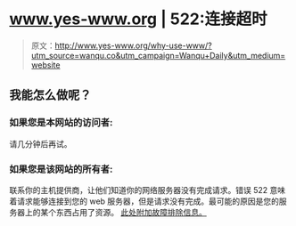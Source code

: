 # www.yes-www.org | 522:连接超时

> 原文：<http://www.yes-www.org/why-use-www/?utm_source=wanqu.co&utm_campaign=Wanqu+Daily&utm_medium=website>

## 我能怎么做呢？

### 如果您是本网站的访问者:

请几分钟后再试。

### 如果您是该网站的所有者:

联系你的主机提供商，让他们知道你的网络服务器没有完成请求。错误 522 意味着请求能够连接到您的 web 服务器，但是请求没有完成。最可能的原因是您的服务器上的某个东西占用了资源。 [此处附加故障排除信息。](https://support.cloudflare.com/hc/en-us/articles/200171906-Error-522)